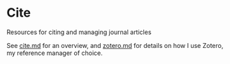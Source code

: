 # Cite

Resources for citing and managing journal articles

See [cite.md](cite.md) for an overview, and [zotero.md](zotero.md) for details on how I use Zotero, my reference manager of choice.
